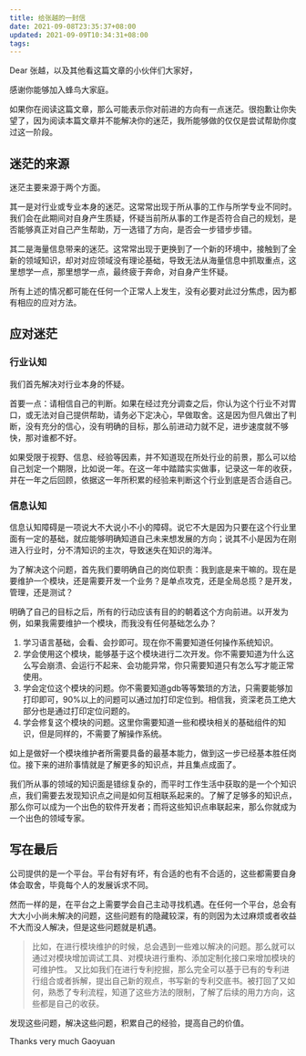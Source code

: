 ```yaml
---
title: 给张越的一封信
date: 2021-09-08T23:35:37+08:00
updated: 2021-09-09T10:34:31+08:00
tags:
---
```


Dear 张越，以及其他看这篇文章的小伙伴们大家好，

感谢你能够加入蜂鸟大家庭。

如果你在阅读这篇文章，那么可能表示你对前进的方向有一点迷茫。很抱歉让你失望了，因为阅读本篇文章并不能解决你的迷茫，我所能够做的仅仅是尝试帮助你度过这一阶段。

<!-- more -->

## 迷茫的来源

迷茫主要来源于两个方面。

其一是对行业或专业本身的迷茫。这常常出现于所从事的工作与所学专业不同时。我们会在此期间对自身产生质疑，怀疑当前所从事的工作是否符合自己的规划，是否能够真正对自己产生帮助，万一选错了方向，是否会一步错步步错。

其二是海量信息带来的迷茫。这常常出现于更换到了一个新的环境中，接触到了全新的领域知识，却对对应领域没有理论基础，导致无法从海量信息中抓取重点，这里想学一点，那里想学一点，最终疲于奔命，对自身产生怀疑。

所有上述的情况都可能在任何一个正常人上发生，没有必要对此过分焦虑，因为都有相应的应对方法。

## 应对迷茫

### 行业认知

我们首先解决对行业本身的怀疑。

首要一点：请相信自己的判断。如果在经过充分调查之后，你认为这个行业不对胃口，或无法对自己提供帮助，请务必下定决心，早做取舍。这是因为但凡做出了判断，没有充分的信心，没有明确的目标，那么前进动力就不足，进步速度就不够快，那对谁都不好。

如果受限于视野、信息、经验等因素，并不知道现在所处行业的前景，那么可以给自己划定一个期限，比如说一年。在这一年中踏踏实实做事，记录这一年的收获，并在一年之后回顾，依据这一年所积累的经验来判断这个行业到底是否合适自己。

### 信息认知

信息认知障碍是一项说大不大说小不小的障碍。说它不大是因为只要在这个行业里面有一定的基础，就应能够明确知道自己未来想发展的方向；说其不小是因为在刚进入行业时，分不清知识的主次，导致迷失在知识的海洋。

为了解决这个问题，首先我们要明确自己的岗位职责：我到底是来干嘛的。现在是要维护一个模块，还是需要开发一个业务？是单点攻克，还是全局总揽？是开发，管理，还是测试？

明确了自己的目标之后，所有的行动应该有目的的朝着这个方向前进。以开发为例，如果我需要维护一个模块，而我没有任何基础怎么办？
1. 学习语言基础，会看、会抄即可。现在你不需要知道任何操作系统知识。
2. 学会使用这个模块，能够基于这个模块进行二次开发。你不需要知道为什么这么写会崩溃、会运行不起来、会功能异常，你只需要知道只有怎么写才能正常使用。
3. 学会定位这个模块的问题。你不需要知道gdb等等繁琐的方法，只需要能够加打印即可，90%以上的问题可以通过加打印定位到。相信我，资深老员工绝大部分也是通过打印定位问题的。
4. 学会修复这个模块的问题。这里你需要知道一些和模块相关的基础组件的知识，但是同样的，不需要了解操作系统。

如上是做好一个模块维护者所需要具备的最基本能力，做到这一步已经基本胜任岗位。接下来的进阶事情就是了解更多的知识点，并且集点成面了。

我们所从事的领域的知识面是错综复杂的，而平时工作生活中获取的是一个个知识点，我们需要去发现知识点之间是如何互相联系起来的。了解了足够多的知识点，那么你可以成为一个出色的软件开发者；而将这些知识点串联起来，那么你就成为一个出色的领域专家。

## 写在最后

公司提供的是一个平台。平台有好有坏，有合适的也有不合适的，这些都需要自身体会取舍，毕竟每个人的发展诉求不同。

然而一样的是，在平台之上需要学会自己主动寻找机遇。在任何一个平台，总会有大大小小尚未解决的问题，这些问题有的隐藏较深，有的则因为太过麻烦或者收益不大而没人解决，但是这些问题就是机遇。

> 比如，在进行模块维护的时候，总会遇到一些难以解决的问题。那么就可以通过对模块增加调试工具、对模块进行重构、添加定制化接口来增加模块的可维护性。
> 又比如我们在进行专利挖掘，那么完全可以基于已有的专利进行组合或者拆解，提出自己新的观点，书写新的专利交底书。被打回了又如何，熟悉了专利流程，知道了这些方法的限制，了解了后续的用力方向，这些都是自己的收获。

发现这些问题，解决这些问题，积累自己的经验，提高自己的价值。

Thanks very much
Gaoyuan

